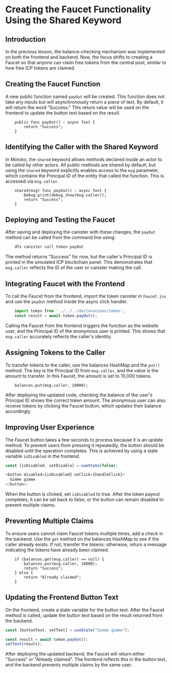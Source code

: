 # Creating the Faucet Functionality Using the Shared Keyword

## Introduction

In the previous lesson, the balance-checking mechanism was implemented on both the frontend and backend. Now, the focus shifts to creating a Faucet so that anyone can claim free tokens from the central pool, similar to how free ICP tokens are claimed.

## Creating the Faucet Function

A new public function named `payOut` will be created. This function does not take any inputs but will asynchronously return a piece of text. By default, it will return the word "Success." This return value will be used on the frontend to update the button text based on the result.

```mo
    public func payOut() : async Text {
        return "Success";
    }
```

## Identifying the Caller with the Shared Keyword

In Motoko, the `shared` keyword allows methods declared inside an actor to be called by other actors. All public methods are shared by default, but using the `shared` keyword explicitly enables access to the `msg` parameter, which contains the Principal ID of the entity that called the function. This is accessed via `msg.caller`.

```mo
    shared(msg) func payOut() : async Text {
        Debug.print(debug_show(msg.caller));
        return "Success";
    }
```

## Deploying and Testing the Faucet

After saving and deploying the canister with these changes, the `payOut` method can be called from the command line using:

```bash
    dfx canister call token payOut
```

The method returns "Success" for now, but the caller's Principal ID is printed in the simulated ICP blockchain panel. This demonstrates that `msg.caller` reflects the ID of the user or canister making the call.

## Integrating Faucet with the Frontend

To call the Faucet from the frontend, import the token canister in `Faucet.jsx` and use the `payOut` method inside the async click handler.

```js
    import token from '../../../declarations/token';
    const result = await token.payOut();
```

Calling the Faucet from the frontend triggers the function as the website user, and the Principal ID of the anonymous user is printed. This shows that `msg.caller` accurately reflects the caller's identity.

## Assigning Tokens to the Caller

To transfer tokens to the caller, use the balances HashMap and the `put()` method. The key is the Principal ID from `msg.caller`, and the value is the amount to transfer. In this Faucet, the amount is set to 10,000 tokens.

```mo
    balances.put(msg.caller, 10000);
```

After deploying the updated code, checking the balance of the user's Principal ID shows the correct token amount. The anonymous user can also receive tokens by clicking the Faucet button, which updates their balance accordingly.

## Improving User Experience

The Faucet button takes a few seconds to process because it is an update method. To prevent users from pressing it repeatedly, the button should be disabled until the operation completes. This is achieved by using a state variable `isDisabled` in the frontend.

```js
const [isDisabled, setDisable] = useState(false);

<button disabled={isDisabled} onClick={handleClick}>
  Gimme gimme
</button>;
```

When the button is clicked, set `isDisabled` to true. After the token payout completes, it can be set back to false, or the button can remain disabled to prevent multiple claims.

## Preventing Multiple Claims

To ensure users cannot claim Faucet tokens multiple times, add a check in the backend. Use the `get` method on the balances HashMap to see if the caller already exists. If not, transfer the tokens; otherwise, return a message indicating the tokens have already been claimed.

```mo
    if (balances.get(msg.caller) == null) {
        balances.put(msg.caller, 10000);
        return "Success";
    } else {
        return "Already claimed";
    }
```

## Updating the Frontend Button Text

On the frontend, create a state variable for the button text. After the Faucet method is called, update the button text based on the result returned from the backend.

```js
const [buttonText, setText] = useState("Gimme gimme");

const result = await token.payOut();
setText(result);
```

After deploying the updated backend, the Faucet will return either "Success" or "Already claimed". The frontend reflects this in the button text, and the backend prevents multiple claims by the same user.
